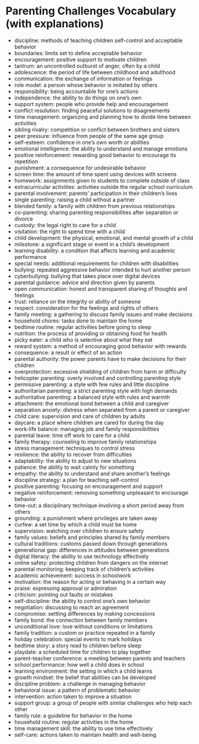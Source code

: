 # Parenting Challenges Vocabulary (with explanations)

- discipline: methods of teaching children self-control and acceptable behavior
- boundaries: limits set to define acceptable behavior
- encouragement: positive support to motivate children
- tantrum: an uncontrolled outburst of anger, often by a child
- adolescence: the period of life between childhood and adulthood
- communication: the exchange of information or feelings
- role model: a person whose behavior is imitated by others
- responsibility: being accountable for one’s actions
- independence: the ability to do things on one’s own
- support system: people who provide help and encouragement
- conflict resolution: finding peaceful solutions to disagreements
- time management: organizing and planning how to divide time between activities
- sibling rivalry: competition or conflict between brothers and sisters
- peer pressure: influence from people of the same age group
- self-esteem: confidence in one’s own worth or abilities
- emotional intelligence: the ability to understand and manage emotions
- positive reinforcement: rewarding good behavior to encourage its repetition
- punishment: a consequence for undesirable behavior
- screen time: the amount of time spent using devices with screens
- homework: assignments given to students to complete outside of class
- extracurricular activities: activities outside the regular school curriculum
- parental involvement: parents’ participation in their children’s lives
- single parenting: raising a child without a partner
- blended family: a family with children from previous relationships
- co-parenting: sharing parenting responsibilities after separation or divorce
- custody: the legal right to care for a child
- visitation: the right to spend time with a child
- child development: the physical, emotional, and mental growth of a child
- milestone: a significant stage or event in a child’s development
- learning disability: a condition that affects learning and academic performance
- special needs: additional requirements for children with disabilities
- bullying: repeated aggressive behavior intended to hurt another person
- cyberbullying: bullying that takes place over digital devices
- parental guidance: advice and direction given by parents
- open communication: honest and transparent sharing of thoughts and feelings
- trust: reliance on the integrity or ability of someone
- respect: consideration for the feelings and rights of others
- family meeting: a gathering to discuss family issues and make decisions
- household chores: tasks done to maintain the home
- bedtime routine: regular activities before going to sleep
- nutrition: the process of providing or obtaining food for health
- picky eater: a child who is selective about what they eat
- reward system: a method of encouraging good behavior with rewards
- consequence: a result or effect of an action
- parental authority: the power parents have to make decisions for their children
- overprotection: excessive shielding of children from harm or difficulty
- helicopter parenting: overly involved and controlling parenting style
- permissive parenting: a style with few rules and little discipline
- authoritarian parenting: a strict parenting style with high demands
- authoritative parenting: a balanced style with rules and warmth
- attachment: the emotional bond between a child and caregiver
- separation anxiety: distress when separated from a parent or caregiver
- child care: supervision and care of children by adults
- daycare: a place where children are cared for during the day
- work-life balance: managing job and family responsibilities
- parental leave: time off work to care for a child
- family therapy: counseling to improve family relationships
- stress management: techniques to control stress
- resilience: the ability to recover from difficulties
- adaptability: the ability to adjust to new situations
- patience: the ability to wait calmly for something
- empathy: the ability to understand and share another’s feelings
- discipline strategy: a plan for teaching self-control
- positive parenting: focusing on encouragement and support
- negative reinforcement: removing something unpleasant to encourage behavior
- time-out: a disciplinary technique involving a short period away from others
- grounding: a punishment where privileges are taken away
- curfew: a set time by which a child must be home
- supervision: watching over children to ensure safety
- family values: beliefs and principles shared by family members
- cultural traditions: customs passed down through generations
- generational gap: differences in attitudes between generations
- digital literacy: the ability to use technology effectively
- online safety: protecting children from dangers on the internet
- parental monitoring: keeping track of children’s activities
- academic achievement: success in schoolwork
- motivation: the reason for acting or behaving in a certain way
- praise: expressing approval or admiration
- criticism: pointing out faults or mistakes
- self-discipline: the ability to control one’s own behavior
- negotiation: discussing to reach an agreement
- compromise: settling differences by making concessions
- family bond: the connection between family members
- unconditional love: love without conditions or limitations
- family tradition: a custom or practice repeated in a family
- holiday celebration: special events to mark holidays
- bedtime story: a story read to children before sleep
- playdate: a scheduled time for children to play together
- parent-teacher conference: a meeting between parents and teachers
- school performance: how well a child does in school
- learning environment: the setting in which a child learns
- growth mindset: the belief that abilities can be developed
- discipline problem: a challenge in managing behavior
- behavioral issue: a pattern of problematic behavior
- intervention: action taken to improve a situation
- support group: a group of people with similar challenges who help each other
- family rule: a guideline for behavior in the home
- household routine: regular activities in the home
- time management skill: the ability to use time effectively
- self-care: actions taken to maintain health and well-being
